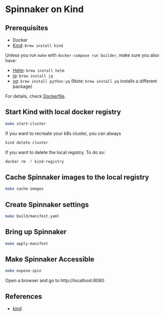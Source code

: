 
# Spinnaker on Kind

## Prerequisites

* Docker
* [Kind][1]: `brew install kind`

Unless you run `make` with `docker-compose run builder`, make sure you also have:

* [Helm][2]: `brew install helm`
* [jq][3]: `brew install jq`
* [yq][4]: `brew install python-yq` (Note: `brew install yq` installs a different package)

For details, check [Dockerfile](./Dockerfile).

## Start Kind with local docker registry

```sh
make start-cluster
```

If you want to recreate your k8s cluster, you can always

```sh
kind delete cluster
```

If you want to delete the local registry. To do so:

```sh
docker rm -f kind-registry
```

## Cache Spinnaker images to the local registry

```sh
make cache-images
```

## Create Spinnaker settings

```sh
make build/manifest.yaml
```

## Bring up Spinnaker

```sh
make apply-manifest
```

## Make Spinnaker Accessible

```sh
make expose-spin
```

Open a browser and go to http://localhost:8080

## References

* [kind](https://kind.sigs.k8s.io/)

[1]: https://github.com/kubernetes-sigs/kind
[2]: https://github.com/helm/helm
[3]: https://stedolan.github.io/jq/manual/
[4]: https://kislyuk.github.io/yq/
